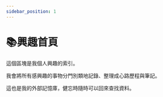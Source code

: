 ```yaml
---
sidebar_position: 1
---
```

# 📚興趣首頁

這個區塊是我個人興趣的索引。

我會將所有感興趣的事物分門別類地記錄、整理成心路歷程與筆記。

這也是我的外部記憶庫，健忘時隨時可以回來查找資料。


